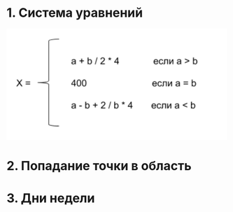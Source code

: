 # 1. Система уравнений
![Система уравнений](/assets/07/system.png)
# 2. Попадание точки в область

# 3. Дни недели